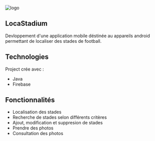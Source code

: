 ![logo](https://user-images.githubusercontent.com/48489202/143305206-04ef9213-d99b-4e39-8c49-5fff5dac33b0.png)



## LocaStadium
Devloppement d'une application mobile déstinée au appareils android permettant de localiser des stades de football.

## Technologies
Project crée avec :
* Java
* Firebase
	
## Fonctionnalités
* Localisation des stades
* Recherche de stades selon différents critères
* Ajout, modification et suppresion de stades
* Prendre des photos
* Consultation des photos
